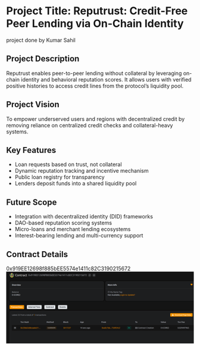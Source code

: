 # Project Title: Reputrust: Credit-Free Peer Lending via On-Chain Identity
project done by Kumar Sahil 
## Project Description

Reputrust enables peer-to-peer lending without collateral by leveraging on-chain identity and behavioral reputation scores. It allows users with verified positive histories to access credit lines from the protocol’s liquidity pool.

## Project Vision

To empower underserved users and regions with decentralized credit by removing reliance on centralized credit checks and collateral-heavy systems.

## Key Features

- Loan requests based on trust, not collateral
- Dynamic reputation tracking and incentive mechanism
- Public loan registry for transparency
- Lenders deposit funds into a shared liquidity pool

## Future Scope

- Integration with decentralized identity (DID) frameworks
- DAO-based reputation scoring systems
- Micro-loans and merchant lending ecosystems
- Interest-bearing lending and multi-currency support

## Contract Details
0x919EE12698f885bEE5574e1411c82C3190215672
![alt text](image.png)
